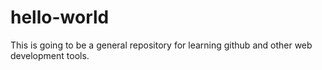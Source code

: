 # hello-world
This is going to be a general repository for learning github and other web development tools.
